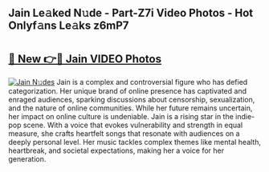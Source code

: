 ## Jain Le𝚊ked N𝚞de - Part-Z7i Video Photos - Hot Onlyf𝚊ns Le𝚊ks z6mP7

# <h2><a href="http://ab77763.deff.icu/?id=Jain">🔗 New 👉🔴 Jain VIDEO Photos</a></h2>

[![Jain N𝚞des](https://i.imgur.com/rIISA9y.gif)](http://ab77763.deff.icu/?id=Jain)
Jain is a complex and controversial figure who has defied categorization. Her unique brand of online presence has captivated and enraged audiences, sparking discussions about censorship, sexualization, and the nature of online communities. While her future remains uncertain, her impact on online culture is undeniable. Jain is a rising star in the indie-pop scene. With a voice that evokes vulnerability and strength in equal measure, she crafts heartfelt songs that resonate with audiences on a deeply personal level. Her music tackles complex themes like mental health, heartbreak, and societal expectations, making her a voice for her generation.
